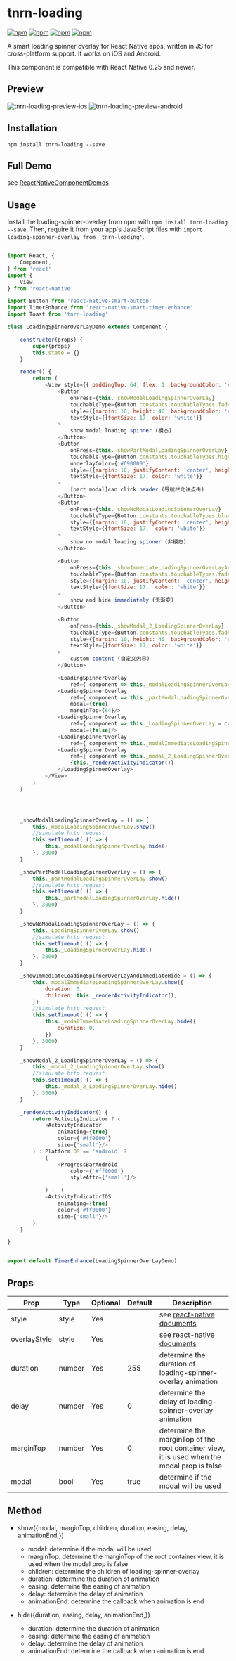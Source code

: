 # tnrn-loading

[![npm](https://img.shields.io/npm/v/tnrn-loading.svg)](https://www.npmjs.com/package/tnrn-loading)
[![npm](https://img.shields.io/npm/dm/tnrn-loading.svg)](https://www.npmjs.com/package/tnrn-loading)
[![npm](https://img.shields.io/npm/dt/tnrn-loading.svg)](https://www.npmjs.com/package/tnrn-loading)
[![npm](https://img.shields.io/npm/l/tnrn-loading.svg)](https://github.com/react-native-component/tnrn-loading/blob/master/LICENSE)

A smart loading spinner overlay for React Native apps, written in JS for cross-platform support.
It works on iOS and Android.

This component is compatible with React Native 0.25 and newer.

## Preview

![tnrn-loading-preview-ios][1]
![tnrn-loading-preview-android][2]

## Installation

```
npm install tnrn-loading --save
```

## Full Demo

see [ReactNativeComponentDemos][0]

## Usage

Install the loading-spinner-overlay from npm with `npm install tnrn-loading --save`.
Then, require it from your app's JavaScript files with `import loading-spinner-overlay from 'tnrn-loading'`.

```js

import React, {
    Component,
} from 'react'
import {
    View,
} from 'react-native'

import Button from 'react-native-smart-button'
import TimerEnhance from 'react-native-smart-timer-enhance'
import Toast from 'tnrn-loading'

class LoadingSpinnerOverLayDemo extends Component {

    constructor(props) {
        super(props)
        this.state = {}
    }

    render() {
        return (
            <View style={{ paddingTop: 64, flex: 1, backgroundColor: '#fff',}}>
                <Button
                    onPress={this._showModalLoadingSpinnerOverLay}
                    touchableType={Button.constants.touchableTypes.fadeContent}
                    style={{margin: 10, height: 40, backgroundColor: 'red', borderRadius: 3, borderWidth: StyleSheet.hairlineWidth, borderColor: 'red', justifyContent: 'center',}}
                    textStyle={{fontSize: 17, color: 'white'}}
                >
                    show modal loading spinner (模态)
                </Button>
                <Button
                    onPress={this._showPartModalLoadingSpinnerOverLay}
                    touchableType={Button.constants.touchableTypes.highlight}
                    underlayColor={'#C90000'}
                    style={{margin: 10, justifyContent: 'center', height: 40, backgroundColor: 'red', borderRadius: 3, borderWidth: StyleSheet.hairlineWidth, borderColor: 'red', justifyContent: 'center',}}
                    textStyle={{fontSize: 17, color: 'white'}}
                >
                    [part modal]can click header (导航栏允许点击)
                </Button>
                <Button
                    onPress={this._showNoModalLoadingSpinnerOverLay}
                    touchableType={Button.constants.touchableTypes.blur}
                    style={{margin: 10, justifyContent: 'center', height: 40, backgroundColor: 'red', borderRadius: 3, borderWidth: StyleSheet.hairlineWidth, borderColor: 'red', justifyContent: 'center',}}
                    textStyle={{fontSize: 17,  color: 'white'}}
                >
                    show no modal loading spinner (非模态)
                </Button>

                <Button
                    onPress={this._showImmediateLoadingSpinnerOverLayAndImmediateHide}
                    touchableType={Button.constants.touchableTypes.fade}
                    style={{margin: 10, justifyContent: 'center', height: 40, backgroundColor: 'red', borderRadius: 3, borderWidth: StyleSheet.hairlineWidth, borderColor: 'red', justifyContent: 'center',}}
                    textStyle={{fontSize: 17,  color: 'white'}}
                >
                    show and hide immediately (无渐变)
                </Button>

                <Button
                    onPress={this._showModal_2_LoadingSpinnerOverLay}
                    touchableType={Button.constants.touchableTypes.fadeContent}
                    style={{margin: 10, height: 40, backgroundColor: 'red', borderRadius: 3, borderWidth: StyleSheet.hairlineWidth, borderColor: 'red', justifyContent: 'center',}}
                    textStyle={{fontSize: 17, color: 'white'}}
                >
                    custom content (自定义内容)
                </Button>

                <LoadingSpinnerOverlay
                    ref={ component => this._modalLoadingSpinnerOverLay = component }/>
                <LoadingSpinnerOverlay
                    ref={ component => this._partModalLoadingSpinnerOverLay = component }
                    modal={true}
                    marginTop={64}/>
                <LoadingSpinnerOverlay
                    ref={ component => this._LoadingSpinnerOverLay = component }
                    modal={false}/>
                <LoadingSpinnerOverlay
                    ref={ component => this._modalImmediateLoadingSpinnerOverLay = component }/>
                <LoadingSpinnerOverlay
                    ref={ component => this._modal_2_LoadingSpinnerOverLay = component }>
                    {this._renderActivityIndicator()}
                </LoadingSpinnerOverlay>
            </View>
        )
    }




    _showModalLoadingSpinnerOverLay = () => {
        this._modalLoadingSpinnerOverLay.show()
        //simulate http request
        this.setTimeout( () => {
            this._modalLoadingSpinnerOverLay.hide()
        }, 3000)
    }

    _showPartModalLoadingSpinnerOverLay = () => {
        this._partModalLoadingSpinnerOverLay.show()
        //simulate http request
        this.setTimeout( () => {
            this._partModalLoadingSpinnerOverLay.hide()
        }, 3000)
    }

    _showNoModalLoadingSpinnerOverLay = () => {
        this._LoadingSpinnerOverLay.show()
        //simulate http request
        this.setTimeout( () => {
            this._LoadingSpinnerOverLay.hide()
        }, 3000)
    }

    _showImmediateLoadingSpinnerOverLayAndImmediateHide = () => {
        this._modalImmediateLoadingSpinnerOverLay.show({
            duration: 0,
            children: this._renderActivityIndicator(),
        })
        //simulate http request
        this.setTimeout( () => {
            this._modalImmediateLoadingSpinnerOverLay.hide({
                duration: 0,
            })
        }, 3000)
    }

    _showModal_2_LoadingSpinnerOverLay = () => {
        this._modal_2_LoadingSpinnerOverLay.show()
        //simulate http request
        this.setTimeout( () => {
            this._modal_2_LoadingSpinnerOverLay.hide()
        }, 3000)
    }

    _renderActivityIndicator() {
        return ActivityIndicator ? (
            <ActivityIndicator
                animating={true}
                color={'#ff0000'}
                size={'small'}/>
        ) : Platform.OS == 'android' ?
            (
                <ProgressBarAndroid
                    color={'#ff0000'}
                    styleAttr={'small'}/>

            ) :  (
            <ActivityIndicatorIOS
                animating={true}
                color={'#ff0000'}
                size={'small'}/>
        )
    }

}


export default TimerEnhance(LoadingSpinnerOverLayDemo)
```

## Props

Prop             | Type   | Optional | Default          | Description
---------------- | ------ | -------- | ---------------- | -----------
style            | style  | Yes      |                  | see [react-native documents][3]
overlayStyle     | style  | Yes      |                  | see [react-native documents][3]
duration         | number | Yes      | 255              | determine the duration of loading-spinner-overlay animation
delay            | number | Yes      | 0                | determine the delay of loading-spinner-overlay animation
marginTop        | number | Yes      | 0                | determine the marginTop of the root container view, it is used when the modal prop is false
modal            | bool   | Yes      | true             | determine if the modal will be used

## Method

* show({modal, marginTop, children, duration, easing, delay, animationEnd,})

    * modal: determine if the modal will be used
    * marginTop: determine the marginTop of the root container view, it is used when the modal prop is false
    * children: determine the children of loading-spinner-overlay
    * duration: determine the duration of animation
    * easing: determine the easing of animation
    * delay: determine the delay of animation
    * animationEnd: determine the callback when animation is end

* hide({duration, easing, delay, animationEnd,})

    * duration: determine the duration of animation
    * easing: determine the easing of animation
    * delay: determine the delay of animation
    * animationEnd: determine the callback when animation is end

[0]: https://github.com/cyqresig/ReactNativeComponentDemos
[1]: http://cyqresig.github.io/img/tnrn-loading-preview-ios-v1.0.0.gif
[2]: http://cyqresig.github.io/img/tnrn-loading-preview-android-v1.0.0.gif
[3]: https://facebook.github.io/react-native/docs/style.html
[4]: http://facebook.github.io/react-native/docs/text.html#style